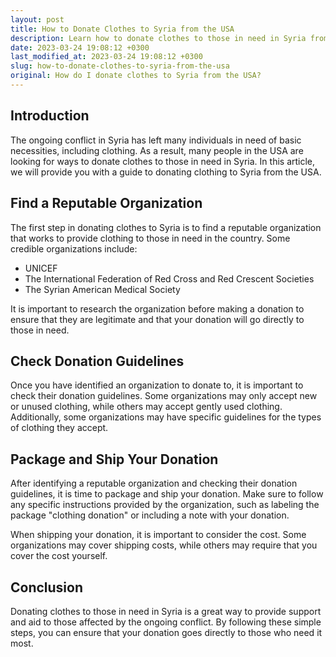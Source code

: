 ```yaml
---
layout: post
title: How to Donate Clothes to Syria from the USA
description: Learn how to donate clothes to those in need in Syria from the USA with these simple steps.
date: 2023-03-24 19:08:12 +0300
last_modified_at: 2023-03-24 19:08:12 +0300
slug: how-to-donate-clothes-to-syria-from-the-usa
original: How do I donate clothes to Syria from the USA?
---
```

## Introduction

The ongoing conflict in Syria has left many individuals in need of basic necessities, including clothing. As a result, many people in the USA are looking for ways to donate clothes to those in need in Syria. In this article, we will provide you with a guide to donating clothing to Syria from the USA.

## Find a Reputable Organization

The first step in donating clothes to Syria is to find a reputable organization that works to provide clothing to those in need in the country. Some credible organizations include:

- UNICEF
- The International Federation of Red Cross and Red Crescent Societies
- The Syrian American Medical Society

It is important to research the organization before making a donation to ensure that they are legitimate and that your donation will go directly to those in need.

## Check Donation Guidelines

Once you have identified an organization to donate to, it is important to check their donation guidelines. Some organizations may only accept new or unused clothing, while others may accept gently used clothing. Additionally, some organizations may have specific guidelines for the types of clothing they accept.

## Package and Ship Your Donation

After identifying a reputable organization and checking their donation guidelines, it is time to package and ship your donation. Make sure to follow any specific instructions provided by the organization, such as labeling the package "clothing donation" or including a note with your donation.

When shipping your donation, it is important to consider the cost. Some organizations may cover shipping costs, while others may require that you cover the cost yourself.

## Conclusion

Donating clothes to those in need in Syria is a great way to provide support and aid to those affected by the ongoing conflict. By following these simple steps, you can ensure that your donation goes directly to those who need it most.